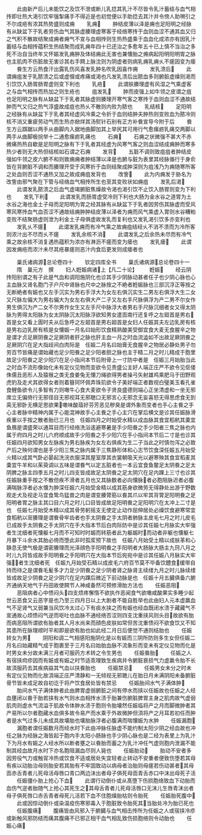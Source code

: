 <!-- { "loadSidebar": true } -->
　　此由新产后儿未能饮之及饮不泄或断儿乳捻其乳汁不尽皆令乳汁蓄结与血气相抟即壮热大渇引饮牢强掣痛手不得近是也初觉便以手助捻去其汁并令傍人助嗍引之不尔成疮有浓其热势盛则成痈
　　乳痈
　　肿结皮薄以泽是痈也足阳明之经脉有从缺盆下于乳者劳伤血气其脉虚腠理虚寒客于经络寒抟于血则血涩不通其血又归之气积不散故结聚成痈者痈气不宣与血相抟则生热热盛乘于血血化成浓亦有因乳汁蓄结与血相抟蕴积生热结聚而成乳痈年四十已还治之多愈年五十已上慎不当治之多死不治自当终年又怀娠发乳痈肿及体结痈此无害也兼懐胎之痈病起阳明阳明胃之脉也主肌肉不伤脏故无害诊其右手闗上脉沈则为阴虚者则病乳痈乳痈乆不瘥因变为瘘
　　飬生方云热食汗出露乳伤风喜发乳肿名吹乳因喜作痈
　　发乳溃后
　　此谓痈疽发于乳脓溃之后或虚惙或疼痛或渇也凡发乳溃后出脓血多则腑脏虚燥则渇而引饮饮入肠胃肠胃虚则变下利也
　　乳疮
　　此谓肤腠理虚有风湿之气乘虚客之与血气相抟而热加之则生疮也
　　疽发乳
　　肿而皮强上如牛领之皮谓之疽也足阳明之脉有从缺盆下于乳者其脉虚则腠理开寒气客之寒抟于血则血涩不通故结肿而气又归之热气淳盛故成疽也热乆不散则内败为脓也
　　乳结核
　　足阳明之经脉有从缺盆下于乳者其经虚风冷乘之令折于血则结肿夫肿热则变败血为脓冷则核不消又重疲劳动气而生热亦焮烊其汤熨针石别有正方补飬宣导今附于后
　　飬生方云踑踞以两手从曲脚内入据地曲脚加其上举尻其可用行气愈瘰疬乳痛交两脚以两手从曲脚极捖举十二通愈瘰疬乳痛也
　　石痈
　　石痈之状微强不甚大不赤微痛热热自歇是足阳明之脉有下于乳者其经虚为风寒气客之则血涩结成痈肿而寒多热少者则无大热但结核如石谓之石痈
　　发背
　　五脏不调则致疽疽者肿结皮强如牛领之皮六腑不和则致痈痈者肿结薄以泽是也腑与脏为表里其经脉循行于身俞皆在背腑脏不调和而腠理开受于风寒折于血则结聚成肿深则为疽浅乃为痈随寒所客之处血则否涩不通热又加之故成痈疽发背也
　　改訾
　　此为内痈发于胁名为改訾由邪气聚在下管与经络血气相抟所生也至其变败状如痈疽
　　发乳后渇
　　此谓发乳脓溃之后血气虚竭腑脏焦燥故令渇也渇引饮不止饮入肠胃则变为下利也
　　发乳下利
　　此谓发乳而肠胃虚受冷则下利也大肠为金水谷之道胃为土水谷之海也金土子母而足阳明为胃之经其脉有从缺盆下于乳者因劳伤其脉虚而受风寒风寒抟血气血否涩不通故结痈肿肿结皮薄以泽者为痈而风气乘虚入胃则水谷糟粕变败不结聚肠虚则泄为利金土子母俱虚故发乳而复利也又发乳渇引饮多亦变利也
　　发乳乆不瘥
　　此谓发乳痈而有冷气乘之故痈疽结经乆不消不溃而为冷所客则浓汁出不尽而乆不瘥
　　发乳余核不消
　　此谓发乳之后余热未尽而有冷气乘之故余核不消复遇热蕴积为浓亦有淋沥不瘥而变为瘘也
　　发乳瘘
　　此谓因发痈疮而浓汁未尽其疮暴瘥则恶汁内食后更发则成瘘者也





　　巢氏诸病源总论卷四十
　　钦定四库全书
　　巢氏诸病源总论卷四十一
　　隋　巢元方　撰
　　妇人姙娠病诸上【凡二十论】
　　姙娠
　　经云阴抟阳别谓之有子此是气血和调阳施阴化也诊其手少阴脉动甚者任子也少阴心脉也心主血脉又肾名胞门子户尺中肾脉也尺中之脉按之不絶者姙娠脉也三部沉浮正等按之无断絶者有娠也又左手沉实为男右手浮大为女左右俱沉实生二男左右俱浮大生二女又尺脉左偏大为男右偏大为女左右俱大产二子又左右手尺脉俱浮为产二男不尔女作男生俱沉为产二女不尔男作女生又左手尺中脉浮大者男右手尺脉沉细者女又得太阴脉为男得太阳脉为女太阴脉沉太阳脉浮欲知男女遣靣南行还复呼之左廻首是男右首是女又看上圊时夫从后急呼之左廻首是男右廻首是女妇人任娠其夫左边乳房有核是男右边乳房有核是女懐娠一月名曰始形饮食精熟酸美受御宜食大麦无食腥辛之物是谓才贞足厥阴飬之足厥阴者肝之脉也肝主血一月之时血流澁如不出故足厥阴飬之足厥阴穴在足大指歧间白肉际是　任娠二月名曰始膏无食腥辛之物居必静处男子勿劳百节皆痛是谓始藏也足少阳飬之足少阳者胆之脉也主于精二月之时儿精成于胞里故足少阳飬之足少阳穴在足小指间本节后附骨上一寸防中者是　任娠三月始胎当此之时血不流形像始化未有定仪见物而变欲令见贵盛公主好人端正庄严不欲令见伛偻侏儒丑恶形人及猿猴之类无食姜兔无懐刀绳欲得男者操弓矢射雄鸡乘肥马于田野观虎豹及走犬其欲得女者则着簮珂环佩弄珠玑欲令子美好端正者数视白璧美玉看孔雀食鲤鱼欲令儿多智有力则噉牛心食大麦欲令子贤良盛德则端心正坐清虚和一坐无邪席立无偏倚行无邪径目无邪视耳无邪聴口无邪言心无邪念无妄喜怒无得思虑食无到脔无邪卧无横足思欲果噉味酸葅好芬芳恶见秽臭是谓外象而变者也手心主飬之手心主者脉中精神内属于心能混神故手心主飬之手心主穴在掌后横文是诊其任娠脉滑疾重以手按之散者胎已三月也　任娠四月之时始受水精以成血脉其食宜稻秔其羮宜鱼鴈是谓盛荣以通耳目而行经络洗浴逺避寒暑是手少阳飬之手少阳者三焦之脉也内属于府四月之时儿六府顺成故手少阳飬之手少阳穴在手小指间本节后二寸是也诊其任娠四月欲知男女左脉疾为男右脉疾为女左右俱疾为生二子当此之时慎勿泻之必致产后之殃何谓也是手少阳三焦之脉内属于三焦静形体和心志节饮食深任娠五月始受火精以成其气卧必晏起洗浣衣服深其屋室厚其衣裳朝吸天光以避寒殃其食宜稻麦其羮宜牛羊和以茱萸调以五味是谓飬气以定五脏者也一本云宜食鱼鳖足太阴飬之足太阴脾之脉主四季五月之时儿四支皆成故足太阴飬之足太阴穴在足内踝上三寸也诊其任娠脉重手按之不散但疾不滑者五月也又其脉数者必向懐脉者必胞阻脉迟者必腹满喘脉浮者必水懐为肿深任娠六月始受金精以成其筋身欲微劳无得静处出游于野数观走犬及视走马宜食鸷鸟猛兽之肉是谓变腠膂筋以飬其爪以牢其背膂足阳明飬之足阳明者胃之脉主其口目六月之时儿口目皆成故足阳明飬之足阳明穴在太冲上二寸是也　任娠七月始受木精以成其骨劳躬摇支无使定止动作屈伸居处必燥饮食避寒常宜食稻秔以宻腠理是谓飬骨牢齿者也手太阴飬之手太阴者肺脉主皮毛七月之时儿皮毛已成故手太阴飬之手太阴穴在手大指本节后白肉际防中是诊其任娠七月脉实大牢强者生沈细者死懐躯七月而不可知时时衂而转筋者此为躯衂时而动者非躯也懐躯七月暴下斗余水其胎必倚而堕此非时孤浆预下故也　任娠八月始受土精以成肤革和心静息无使气极是谓密腠理而光泽顔色手阳明飬之手阳明者大肠脉大肠主九窍八月之时儿九窍皆成故手阳明飬之手阳明穴在大指本节后宛宛中是诊其任娠八月脉实大牢强者生沈细者死　任娠九月始受石精以成皮毛六府百节莫不毕备饮醴食缓带自持而待之是谓飬毛髪多才力足少阴飬之足少阴者肾之脉肾主续缕九月之时儿脉续缕皆成故足少阴飬之足少阴穴在足内踝后微近下前动脉是也　任娠十月五臓俱备六腑齐通纳天地气于丹田故使闗节人神咸备然可预修滑胎方法也
　　任娠恶阻
　　恶阻病者心中愦闷头四支烦疼懈惰不欲执作恶闻食气欲噉咸酸果实多睡少起世云恶食又云恶字是也乃至三四月日以上大剧者不能自胜举也此由妇人元本虚羸血气不足肾气又弱兼当风饮冷太过心下有痰水挟之而有娠也经血既闭水溃于藏藏气不宣通故心烦愦闷气逆而呕吐也血脉不通经络否涩则四支沈重挟风则头目故欲有胎而病恶阻所谓欲有胎者其人月水尚来而顔色皮肤如常但苦沈重愦闷不欲食饮又不知其患所在脉理顺时平和即是欲有胎也如此经二月日后便觉不通则结胎也
　　任娠转女为男
　　阴阳和调二气相感阳施阴化是以有娠而三阴所防则多生女但任娠二月名曰始藏精气成于胞裹至于三月名曰始胎血脉不流象形而变未有定仪见物而化是时男女未分故未满三月者可服药方术转之令生男也
　　任娠飬胎
　　任娠之人有宿挟疴疹因而有娠或有娠之时节适乖理致生疾病并令腑脏衰损气力虚羸令胎不长故湏服药去其疾病益其气血以扶飬胎也
　　任娠禁忌
　　任娠男女未分之时未有定仪见物而化故湏端正庄严清静和一无倾视无邪聴儿在胎日月未满阴阳未备腑脏骨节皆未成足故自初讫于将产饮食居处皆有禁忌
　　任娠胎间水气子满体肿
　　胎间水气子满体肿者此由脾胃虚弱腑脏之间有停水而挟以任娠故也任娠之人经血壅闭以飬于胎若挟有水气则水血相抟水渍于胎兼伤腑脏脾胃主身之肌肉故气虚弱肌肉则虚水气流溢于肌故令体肿水渍于胞则令胎壊然任娠临将产之月而脚微肿者其产易所以尔者胞藏水血俱多故令易产而水乘于外故微肿但湏将产之月耳若初任而肿者是水气过多儿未成具故壊胎也壊胎脉浮者必腹满而喘懐娠为水肿
　　任娠漏胞
　　漏胞者谓任娠数月而经水时下此由冲脉任脉虚不能约制太阳少阴之经血故也冲任之脉为经脉之海皆起于胞内手太阳小肠脉也手少阴心脉也是二经为表里上为乳汁下为月水有娠之人经水所以断者壅之以飬胎而蓄之为乳汁冲任气虚则胞内泄漏不能制其经血故月水时下亦名胞阻漏血尽则人毙也
　　任娠胎动
　　胎动不安者多因劳役气力或触冐冷热或饮食不适或居处失宜轻者止转动不安重者便致伤堕若其母有疾以动胎治母则胎安若其胎有不牢固致动以病母者治胎则母瘥若伤动甚者其母靣赤舌青者儿死母活母唇口青口两边沬出者母子俱死母靣青舌赤口中沫出母死子活
　　任娠僵仆胎上抢心下血
　　此谓行动倒仆或从髙堕下伤损胞络致血下动胎而血伤气逆者胎随气上抢心其死生之其母舌青者儿死母活唇口无沫儿生唇青沫出者母子俱死唇口赤舌青者母死儿活若下血不住胞燥胎枯则令胎死
　　任娠胎死腹中
　　此或因惊动倒仆或染温疫伤寒邪毒入于胞脏致令胎死其当胎处冷为胎已死也
　　任娠腹痛
　　腹痛皆由风邪入于腑臓与血气相击抟所为任娠之人或宿挟冷疹或新触风邪防结而痛其腹痛不已邪正相干血气相乱致伤损胞络则令动胎也
　　任娠心痛
